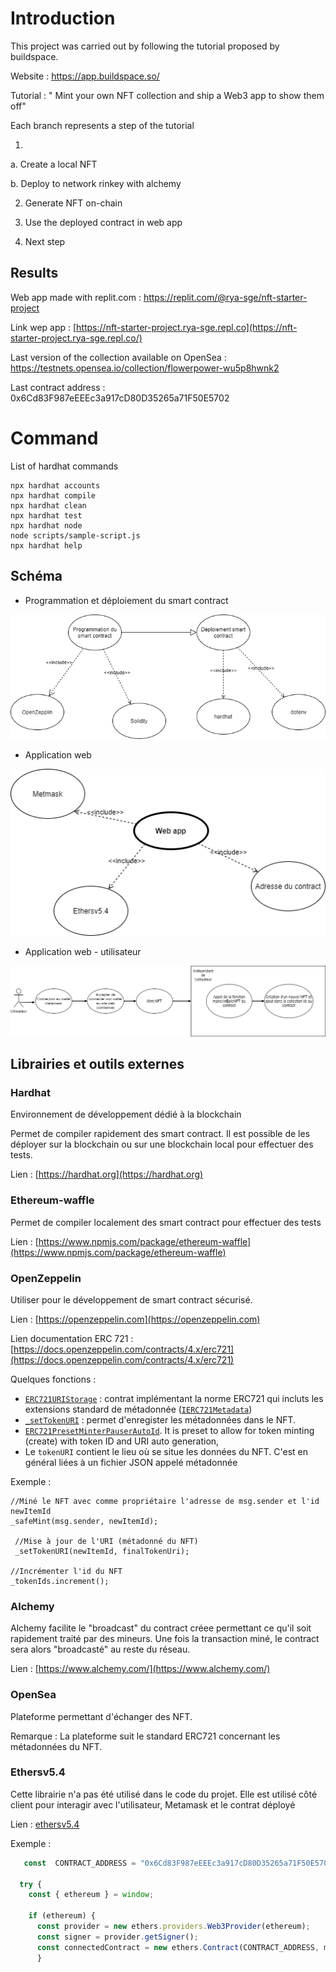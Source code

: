 # Introduction

This project was carried out by following the tutorial proposed by buildspace.

Website : https://app.buildspace.so/

Tutorial : " Mint your own NFT collection and ship a Web3 app to show them off"

Each branch represents a step of the tutorial 

1. 

   a. Create a local NFT 

   b. Deploy to network rinkey with alchemy

2. Generate NFT on-chain

3. Use the deployed contract in web app

4. Next step

## Results

Web app made with replit.com : https://replit.com/@rya-sge/nft-starter-project

Link wep app : [https://nft-starter-project.rya-sge.repl.co](https://nft-starter-project.rya-sge.repl.co/)

Last version of the collection available on OpenSea : https://testnets.opensea.io/collection/flowerpower-wu5p8hwnk2

Last contract address : 0x6Cd83F987eEEEc3a917cD80D35265a71F50E5702



# Command

List of hardhat commands 

```shell
npx hardhat accounts
npx hardhat compile
npx hardhat clean
npx hardhat test
npx hardhat node
node scripts/sample-script.js
npx hardhat help
```



## Schéma



- Programmation et déploiement du smart contract

![smart-contract-deploy](./assets/smart-contract-deploy.png)

- Application web

![web-app](./assets/web-app.png)

- Application web - utilisateur

![worflow-user](./assets/worflow-user.png)

## Librairies et outils externes

### Hardhat

Environnement de développement dédié à la blockchain

 Permet de compiler rapidement des smart contract. Il est possible de les déployer sur la blockchain ou sur une blockchain local pour effectuer des tests.

Lien : [https://hardhat.org](https://hardhat.org)

### Ethereum-waffle

Permet de compiler localement des smart contract pour effectuer des tests

Lien : [https://www.npmjs.com/package/ethereum-waffle](https://www.npmjs.com/package/ethereum-waffle)

### OpenZeppelin

Utiliser pour le développement de smart contract sécurisé.

Lien : [https://openzeppelin.com](https://openzeppelin.com)

Lien documentation ERC 721 : [https://docs.openzeppelin.com/contracts/4.x/erc721](https://docs.openzeppelin.com/contracts/4.x/erc721)

Quelques fonctions : 

- [`ERC721URIStorage`](https://docs.openzeppelin.com/contracts/4.x/api/token/erc721#ERC721URIStorage) : contrat implémentant la norme ERC721 qui incluts les extensions standard de métadonnée  ([`IERC721Metadata`](https://docs.openzeppelin.com/contracts/4.x/api/token/erc721#IERC721Metadata))  
- [`_setTokenURI`](https://docs.openzeppelin.com/contracts/4.x/api/token/erc721#ERC721-_setTokenURI-uint256-string-) : permet d'enregister les métadonnées dans le NFT. 
- [`ERC721PresetMinterPauserAutoId`](https://docs.openzeppelin.com/contracts/4.x/erc721#api:presets.adoc#ERC721PresetMinterPauserAutoId). It is preset to allow for token minting (create) with token ID and URI auto generation,
- Le `tokenURI` contient le lieu où se situe les données du NFT. C'est en général liées à un fichier JSON appelé métadonnée

Exemple :

```
//Miné le NFT avec comme propriétaire l'adresse de msg.sender et l'id newItemId
_safeMint(msg.sender, newItemId);

 //Mise à jour de l'URI (métadonné du NFT)
 _setTokenURI(newItemId, finalTokenUri);

//Incrémenter l'id du NFT
_tokenIds.increment();
```



### Alchemy

Alchemy facilite le "broadcast" du contract créee permettant ce qu'il soit rapidement traité par des mineurs. Une fois la transaction miné, le contract sera alors "broadcasté" au reste du réseau.

Lien : [https://www.alchemy.com/](https://www.alchemy.com/)

### OpenSea

Plateforme permettant d'échanger des NFT.

Remarque : La plateforme suit le standard ERC721 concernant les métadonnées du NFT.

### Ethersv5.4

Cette librairie n'a pas été utilisé dans le code  du projet. Elle est utilisé côté client pour interagir avec l'utilisateur, Metamask et le contrat déployé

Lien : [ethersv5.4](https://docs.ethers.io/v5/)

Exemple :

```javascript
   const  CONTRACT_ADDRESS = "0x6Cd83F987eEEEc3a917cD80D35265a71F50E5702"

  try {
    const { ethereum } = window;

    if (ethereum) {
      const provider = new ethers.providers.Web3Provider(ethereum);
      const signer = provider.getSigner();
      const connectedContract = new ethers.Contract(CONTRACT_ADDRESS, myEpicNft.abi, signer);
      }
```

